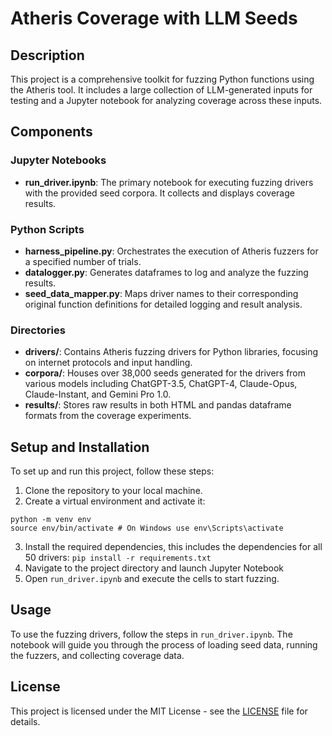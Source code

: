 # Atheris Coverage with LLM Seeds

## Description
This project is a comprehensive toolkit for fuzzing Python functions using the Atheris tool. It includes a large collection of LLM-generated inputs for testing and a Jupyter notebook for analyzing coverage across these inputs.

## Components

### Jupyter Notebooks
- **run_driver.ipynb**: The primary notebook for executing fuzzing drivers with the provided seed corpora. It collects and displays coverage results.

### Python Scripts
- **harness_pipeline.py**: Orchestrates the execution of Atheris fuzzers for a specified number of trials.
- **datalogger.py**: Generates dataframes to log and analyze the fuzzing results.
- **seed_data_mapper.py**: Maps driver names to their corresponding original function definitions for detailed logging and result analysis.

### Directories
- **drivers/**: Contains Atheris fuzzing drivers for Python libraries, focusing on internet protocols and input handling.
- **corpora/**: Houses over 38,000 seeds generated for the drivers from various models including ChatGPT-3.5, ChatGPT-4, Claude-Opus, Claude-Instant, and Gemini Pro 1.0.
- **results/**: Stores raw results in both HTML and pandas dataframe formats from the coverage experiments.

## Setup and Installation
To set up and run this project, follow these steps:
1. Clone the repository to your local machine.
2. Create a virtual environment and activate it:
```
python -m venv env
source env/bin/activate # On Windows use env\Scripts\activate
```
3. Install the required dependencies, this includes the dependencies for all 50 drivers: `pip install -r requirements.txt`
4. Navigate to the project directory and launch Jupyter Notebook
5. Open `run_driver.ipynb` and execute the cells to start fuzzing.

## Usage
To use the fuzzing drivers, follow the steps in `run_driver.ipynb`. The notebook will guide you through the process of loading seed data, running the fuzzers, and collecting coverage data.

## License
This project is licensed under the MIT License - see the [LICENSE](LICENSE) file for details.
